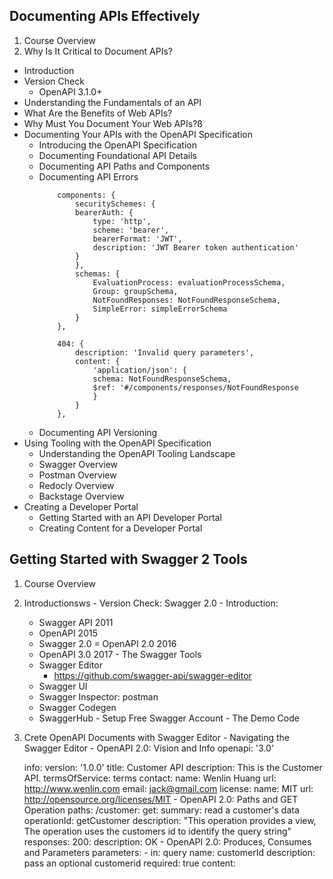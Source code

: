 ## Documenting APIs Effectively
1. Course Overview
2. Why Is It Critical to Document APIs?
  - Introduction
  - Version Check
    - OpenAPI 3.1.0+
  - Understanding the Fundamentals of an API
  - What Are the Benefits of Web APIs?
  - Why Must You Document Your Web APIs?ß
  - Documenting Your APIs with the OpenAPI Specification
    - Introducing the OpenAPI Specification
    - Documenting Foundational API Details 
    - Documenting API Paths and Components
    - Documenting API Errors
        ```
            components: {
                securitySchemes: {
                bearerAuth: {
                    type: 'http',
                    scheme: 'bearer',
                    bearerFormat: 'JWT',
                    description: 'JWT Bearer token authentication'
                }
                },
                schemas: {
                    EvaluationProcess: evaluationProcessSchema,
                    Group: groupSchema,
                    NotFoundResponses: NotFoundResponseSchema,
                    SimpleError: simpleErrorSchema
                }
            },        
        ```
        ```
            404: {
                description: 'Invalid query parameters',
                content: {
                    'application/json': {
                    schema: NotFoundResponseSchema,
                    $ref: '#/components/responses/NotFoundResponse
                    }
                }
            },
        ```
    - Documenting API Versioning
  - Using Tooling with the OpenAPI Specification
    - Understanding the OpenAPI Tooling Landscape
    - Swagger Overview
    - Postman Overview
    - Redocly Overview
    - Backstage Overview
  - Creating a Developer Portal
    - Getting Started with an API Developer Portal
    - Creating Content for a Developer Portal

## Getting Started with Swagger 2 Tools
  1. Course Overview
  2. Introductionsws
    - Version Check: Swagger 2.0
    - Introduction:
      - Swagger API 2011
      - OpenAPI 2015
      - Swagger 2.0 = OpenAPI 2.0 2016
      - OpenAPI 3.0 2017
    - The Swagger Tools
      - Swagger Editor
        - https://github.com/swagger-api/swagger-editor
      - Swagger UI
      - Swagger Inspector: postman
      - Swagger Codegen
      - SwaggerHub
    - Setup Free Swagger Account
    - The Demo Code
  3. Crete OpenAPI Documents with Swagger Editor
    - Navigating the Swagger Editor
    - OpenAPI 2.0: Vision and Info
        openapi: '3.0'

        info:
        version: '1.0.0'
        title: Customer API
        description: This is the Customer API.
        termsOfService: terms
        contact:
            name: Wenlin Huang
            url: http://www.wenlin.com
            email: jack@gmail.com
        license:
            name: MIT
            url: http://opensource.org/licenses/MIT
    - OpenAPI 2.0: Paths and GET Operation
        paths:
            /customer:
                get:
                summary: read a customer's data
                operationId: getCustomer
                description: "This operation provides a view, The operation uses the customers id to identify the query string"
                responses:
                    200:
                    description: OK
    - OpenAPI 2.0: Produces, Consumes and Parameters 
          parameters: 
            - in: query
            name: customerId
            description: pass an optional customerid
            required: true
            content:
